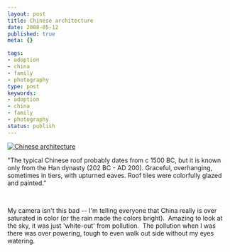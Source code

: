 ```yaml
---
layout: post
title: Chinese architecture
date: 2008-05-12
published: true
meta: {}

tags:
- adoption
- china
- family
- photography
type: post
keywords:
- adoption
- china
- family
- photography
status: publish
---
```



[![Chinese architecture](http://media.eick.us/2011/05/175230250_5bdba341a9.jpg)](http://www.flickr.com/photos/andreweick/175230250/ "Chinese architecture by AndrewEick, on Flickr")



"The typical Chinese roof probably dates from c 1500 BC, but it is known only from the Han dynasty (202 BC - AD 200). Graceful, overhanging, sometimes in tiers, with upturned eaves. Roof tiles were colorfully glazed and painted."



 



My camera isn't this bad -- I'm telling everyone that China really is over saturated in color (or the rain made the colors bright).  Amazing to look at the sky, it was just 'white-out' from pollution.  The pollution when I was there was over powering, tough to even walk out side without my eyes watering.

